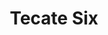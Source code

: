 ---
title: "Tecate Six"
url: /guadalupe/tecate-six-avenida-maestro-israel-cavazos-garza/
shop: Spirituosen
---